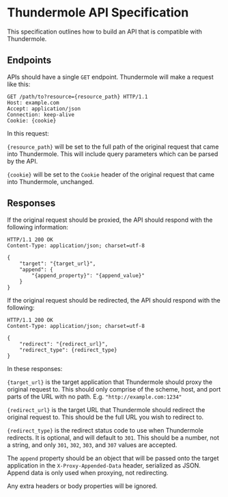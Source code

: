 
Thundermole API Specification
=============================

This specification outlines how to build an API that is compatible with Thundermole.


Endpoints
---------

APIs should have a single `GET` endpoint. Thundermole will make a request like this:

```
GET /path/to?resource={resource_path} HTTP/1.1
Host: example.com
Accept: application/json
Connection: keep-alive
Cookie: {cookie}
```

In this request:

`{resource_path}` will be set to the full path of the original request that came into Thundermole. This will include query parameters which can be parsed by the API.

`{cookie}` will be set to the `Cookie` header of the original request that came into Thundermole, unchanged.


Responses
---------

If the original request should be proxied, the API should respond with the following information:

```
HTTP/1.1 200 OK
Content-Type: application/json; charset=utf-8

{
    "target": "{target_url}",
    "append": {
        "{append_property}": "{append_value}"
    }
}
```

If the original request should be redirected, the API should respond with the following:

```
HTTP/1.1 200 OK
Content-Type: application/json; charset=utf-8

{
    "redirect": "{redirect_url}",
    "redirect_type": {redirect_type}
}
```

In these responses:

`{target_url}` is the target application that Thundermole should proxy the original request to. This should only comprise of the scheme, host, and port parts of the URL with no path. E.g. `"http://example.com:1234"`

`{redirect_url}` is the target URL that Thundermole should redirect the original request to. This should be the full URL you wish to redirect to.

`{redirect_type}` is the redirect status code to use when Thundermole redirects. It is optional, and will default to `301`. This should be a number, not a string, and only `301`, `302`, `303`, and `307` values are accepted.

The `append` property should be an object that will be passed onto the target application in the `X-Proxy-Appended-Data` header, serialized as JSON. Append data is only used when proxying, not redirecting.

Any extra headers or body properties will be ignored.

